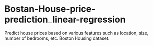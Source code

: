 # Bostan-House-price-prediction_linear-regression
Predict house prices based on various features such as location, size, number of bedrooms, etc. Boston Housing dataset.
